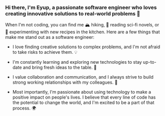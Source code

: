 ### Hi there, I'm Eyup, a passionate software engineer who loves creating innovative solutions to real-world problems 🌟

When I'm not coding, you can find me 🏔️ hiking, 📖 reading sci-fi novels, or 🍴 experimenting with new recipes in the kitchen. Here are a few things that make me stand out as a software engineer:

- I love finding creative solutions to complex problems, and I'm not afraid to take risks to achieve them. 💡

- I'm constantly learning and exploring new technologies to stay up-to-date and bring fresh ideas to the table. 🚀

- I value collaboration and communication, and I always strive to build strong working relationships with my colleagues. 🤝

- Most importantly, I'm passionate about using technology to make a positive impact on people's lives. I believe that every line of code has the potential to change the world, and I'm excited to be a part of that process. 🌍
